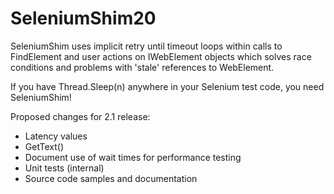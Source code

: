 # SeleniumShim20
SeleniumShim uses implicit retry until timeout loops within calls to FindElement and user actions on IWebElement objects which solves race conditions and problems with 'stale' references to WebElement.

If you have Thread.Sleep(n) anywhere in your Selenium test code, you need SeleniumShim!

Proposed changes for 2.1 release:

- Latency values
- GetText()
- Document use of wait times for performance testing
- Unit tests (internal)
- Source code samples and documentation

